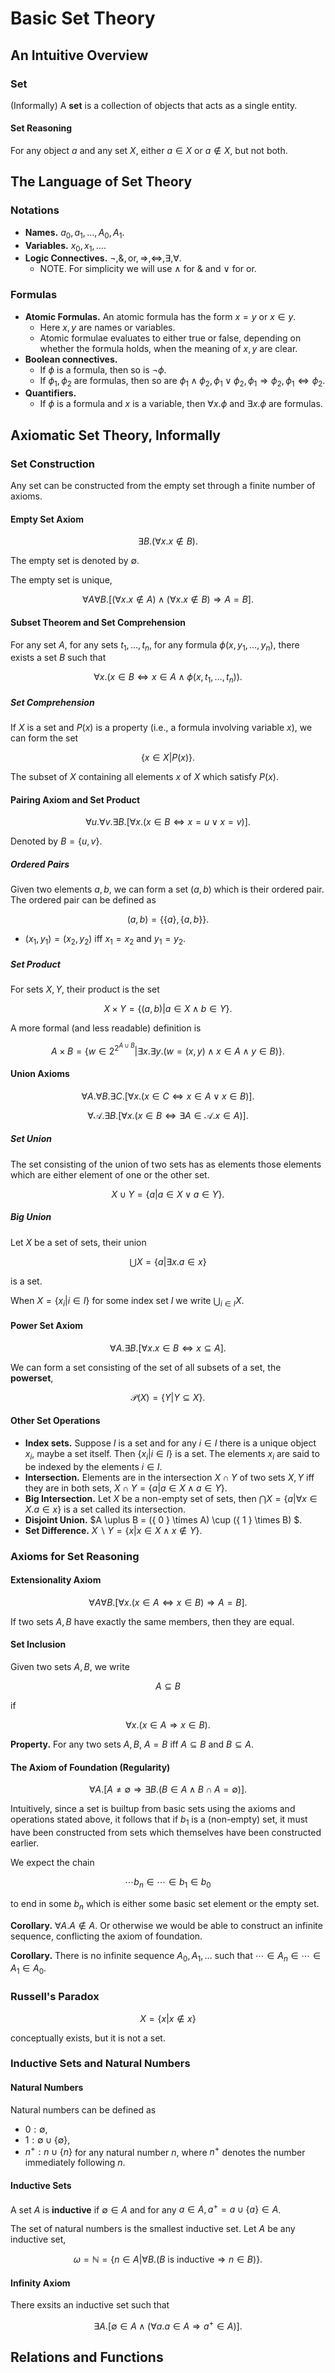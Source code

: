# Basic Set Theory

## An Intuitive Overview

### Set

(Informally) A **set** is a collection of objects that acts as a single entity.

#### Set Reasoning

For any object $a$ and any set $X$, either $a \in X$ or $a \notin X$, but not both.

## The Language of Set Theory

### Notations

- **Names.** $a_0, a_1,\dots,A_0,A_1$.
- **Variables.** $x_0, x_1, \dots$.
- **Logic Connectives.** $\neg, \&, \mathrm{or}, \Rightarrow, \Leftrightarrow, \exists, \forall$.
  - NOTE. For simplicity we will use $\land$ for $\&$ and $\lor$ for $\mathrm{or}$.

### Formulas

- **Atomic Formulas.** An atomic formula has the form $x = y$ or $x \in y$.
  - Here $x, y$ are names or variables.
  - Atomic formulae evaluates to either true or false, depending on whether the formula holds, when the meaning of $x,y$ are clear.
- **Boolean connectives.**
  - If $\phi$ is a formula, then so is $\neg \phi$.
  - If $\phi_1, \phi_2$ are formulas, then so are $\phi_1 \land \phi_2, \phi_1 \lor \phi_2, \phi_1 \Rightarrow \phi_2, \phi_1 \Leftrightarrow \phi_2$.
- **Quantifiers.**
  - If $\phi$ is a formula and $x$ is a variable, then $\forall x.\phi$ and $\exists x.\phi$ are formulas.

## Axiomatic Set Theory, Informally

### Set Construction

Any set can be constructed from the empty set through a finite number of axioms.

#### Empty Set Axiom

$$ \exists B.(\forall x. x \notin B). $$

The empty set is denoted by $\emptyset$.

The empty set is unique,

$$ \forall A \forall B.[(\forall x. x \notin A) \land (\forall x. x \notin B) \Rightarrow A = B]. $$

#### Subset Theorem and Set Comprehension

For any set $A$, for any sets $t_1,\dots,t_n$, for any formula $\phi(x, y_1,\dots,y_n)$, there exists a set $B$ such that

$$ \forall x.(x \in B \Leftrightarrow x \in A \land \phi(x, t_1,\dots,t_n)). $$

##### Set Comprehension

If $X$ is a set and $P(x)$ is a property (i.e., a formula involving variable $x$), we can form the set

$$\{ x \in X | P(x) \}.$$

The subset of $X$ containing all elements $x$ of $X$ which satisfy $P(x)$.

#### Pairing Axiom and Set Product

$$ \forall u. \forall v. \exists B. [\forall x.(x \in B \Leftrightarrow x = u \lor x = v)]. $$

Denoted by $B = \{ u, v \}$.

##### Ordered Pairs

Given two elements $a,b$, we can form a set $(a,b)$ which is their ordered pair. The ordered pair can be defined as

$$ (a, b) = \{ \{a\}, \{ a, b \} \}. $$

- $(x_1, y_1) = (x_2, y_2)$ iff $x_1 = x_2$ and $y_1 = y_2$.

##### Set Product

For sets $X, Y$, their product is the set

$$ X \times Y = \{ (a, b) | a \in X \land b \in Y \}. $$

A more formal (and less readable) definition is

$$ A \times B = \{ w \in 2^{2^{A \cup B}} | \exists x. \exists y.(w = (x,y) \land x \in A \land y \in B) \}. $$

#### Union Axioms

$$ \forall A. \forall B. \exists C. [\forall x.(x \in C \Leftrightarrow x \in A \lor x \in B)]. $$

$$ \forall \mathcal{A}. \exists B. [\forall x.(x \in B \Leftrightarrow \exists A \in \mathcal{A}. x \in A)]. $$

##### Set Union

The set consisting of the union of two sets has as elements those elements which are either element of one or the other set.

$$X \cup Y = \{ a | a \in X \lor a \in Y \}.$$

##### Big Union

Let $X$ be a set of sets, their union

$$\bigcup X = \{ a | \exists x.a \in x \}$$

is a set.

When $X = \{ x_i | i \in I \}$ for some index set $I$ we write $\bigcup_{i \in I} X$.

#### Power Set Axiom

$$ \forall A. \exists B. [\forall x. x \in B \Leftrightarrow x \subseteq A]. $$

We can form a set consisting of the set of all subsets of a set, the **powerset**,

$$\mathcal{P}(X) = \{ Y | Y \subseteq X \}.$$

#### Other Set Operations

- **Index sets.** Suppose $I$ is a set and for any $i \in I$ there is a unique object $x_i$, maybe a set itself. Then $\{ x_i | i \in I \}$ is a set. The elements $x_i$ are said to be indexed by the elements $i \in I$.
- **Intersection.** Elements are in the intersection $X \cap Y$ of two sets $X,Y$ iff they are in both sets, $X \cap Y = \{ a | a \in X \land a \in Y \}$.
- **Big Intersection.** Let $X$ be a non-empty set of sets, then $\bigcap X = \{ a | \forall x \in X.a \in x \}$ is a set called its intersection.
- **Disjoint Union.** $A \uplus B = (\{ 0 \} \times A) \cup (\{ 1 \} \times B) $.
- **Set Difference.** $X \backslash Y = \{ x | x \in X \land x \notin Y \}$.

### Axioms for Set Reasoning

#### Extensionality Axiom

$$ \forall A \forall B.[\forall x.(x \in A \Leftrightarrow x \in B) \Rightarrow A = B]. $$

If two sets $A,B$ have exactly the same members, then they are equal.

#### Set Inclusion

Given two sets $A, B$, we write

$$ A \subseteq B $$

if 

$$ \forall x.(x \in A \Rightarrow x \in B). $$

**Property.** For any two sets $A, B$, $A = B$ iff $A \subseteq B$ and $B \subseteq A$.

#### The Axiom of Foundation (Regularity)

$$ \forall A.[A \neq \emptyset \Rightarrow \exists B.(B \in A \land B \cap A = \emptyset)]. $$

Intuitively, since a set is builtup from basic sets using the axioms and operations stated above, it follows that if $b_1$ is a (non-empty) set, it must have been constructed from sets which themselves have been constructed earlier.

We expect the chain

$$ \cdots b_n \in \cdots \in b_1 \in b_0 $$

to end in some $b_n$ which is either some basic set element or the empty set.

**Corollary.** $\forall A. A \notin A$. Or otherwise we would be able to construct an infinite sequence, conflicting the axiom of foundation.

**Corollary.** There is no infinite sequence $A_0, A_1,\dots$ such that $\cdots \in A_n \in \cdots \in A_1 \in A_0$.

### Russell's Paradox

$$ X = \{ x| x\notin x \} $$

conceptually exists, but it is not a set.

### Inductive Sets and Natural Numbers

#### Natural Numbers

Natural numbers can be defined as

- $0: \emptyset$,
- $1: \emptyset \cup \{ \emptyset \}$,
- $n^+ : n \cup \{n\}$ for any natural number $n$, where $n^+$ denotes the number immediately following $n$.

#### Inductive Sets

A set $A$ is **inductive** if $\emptyset \in A$ and for any $a \in A, a^+ = a \cup \{ a \} \in A$.

The set of natural numbers is the smallest inductive set. Let $A$ be any inductive set,

$$ \omega = \mathbb{N} = \{ n \in A | \forall B. (B \text{ is inductive} \Rightarrow n \in B) \}. $$

#### Infinity Axiom

There exsits an inductive set such that

$$ \exists A. [\emptyset \in A \land (\forall a.a \in A \Rightarrow a^+ \in A)]. $$

## Relations and Functions
